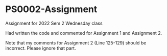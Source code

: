 # PS0002-Assignment
Assignment for 2022 Sem 2 Wednesday class

Had written the code and commented for Assignment 1 and Assignment 2.

Note that my comments for Assignment 2 (Line 125-129) should be incorrect. Please ignore that part.

